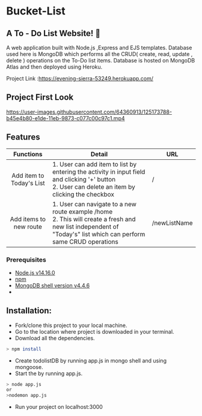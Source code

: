 # Bucket-List

## A To - Do List Website! 📆

A web application built with Node.js ,Express and EJS templates. Database used here is MongoDB which performs all the CRUD( create, read, update , delete ) operations on the To-Do list items. Database is hosted on MongoDB Atlas and then deployed using Heroku.

Project Link :https://evening-sierra-53249.herokuapp.com/

## Project First Look



https://user-images.githubusercontent.com/64360913/125173788-b45e4b80-e1de-11eb-9873-c077c00c97c1.mp4




## Features

| Functions              | Detail                                            | URL                         |
| :--------------------: | ------------------------------------------------- | --------------------------- |
| Add item to Today's List | 1. User can add item to list by entering the activity in input field and clicking '+' button<br>2. User can delete an item by clicking the checkbox | / |
| Add items to new route | 1. User can navigate to a new route example /home <br>2. This will create a fresh and new list independent of "Today's" list which can perform same CRUD operations  |/newListName |

### Prerequisites

- [Node.js v14.16.0](https://nodejs.org/en/download/)
- [npm](https://www.npmjs.com/get-npm)
- [MongoDB shell version v4.4.6](https://www.mongodb.com/)
- 

## Installation:
* Fork/clone this project to your local machine.
* Go to the location where project is downloaded in your terminal.
* Download all the dependencies.
```bash
> npm install
```
* Create todolistDB by running app.js in mongo shell and using mongoose.
* Start the by running app.js.
```bash
> node app.js
or
>nodemon app.js
```
* Run your project on localhost:3000
